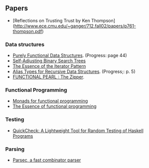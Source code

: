 ## Papers

* [Reflections on Trusting Trust by Ken Thompson]  (http://www.ece.cmu.edu/~ganger/712.fall02/papers/p761-thompson.pdf)

### Data structures
* [Purely Functional Data Structures](http://www.cs.cmu.edu/~rwh/theses/okasaki.pdf). (Progress: page 44)
* [Self-Adjusting Binary Search Trees](https://www.cs.cmu.edu/~sleator/papers/self-adjusting.pdf)
* [The Essence of the Iterator Pattern](https://www.cs.ox.ac.uk/jeremy.gibbons/publications/iterator.pdf)
* [Alias Types for Recursive Data Structures](https://www.cs.princeton.edu/~dpw/papers/alias-recursion.pdf). (Progress;: p. 5)
* [FUNCTIONAL PEARL : The Zipper](https://www.st.cs.uni-saarland.de/edu/seminare/2005/advanced-fp/docs/huet-zipper.pdf).

### Functional Programming  
* [Monads for functional programming](http://homepages.inf.ed.ac.uk/wadler/papers/marktoberdorf/baastad.pdf)
* [The Essence of functional programming](http://www.eliza.ch/doc/wadler92essence_of_FP.pdf)

### Testing 
* [QuickCheck: A Lightweight Tool for Random Testing of Haskell Programs](https://www.eecs.northwestern.edu/~robby/courses/395-495-2009-fall/quick.pdf)

### Parsing 
* [Parsec, a fast combinator parser](http://research.microsoft.com/en-us/um/people/daan/download/parsec/parsec-letter.pdf)
